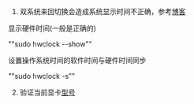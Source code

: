 1. 双系统来回切换会造成系统显示时间不正确，参考[博客](https://zhuanlan.zhihu.com/p/27921873)

显示硬件时间(一般是正确的)

""sudo hwclock --show""

设置操作系统时间的软件时间与硬件时间同步

""sudo hwclock -s""

2. 验证当前显卡[型号](https://www.howtogeek.com/508993/how-to-check-which-gpu-is-installed-on-linux/)